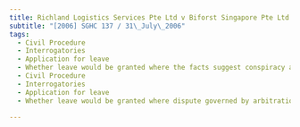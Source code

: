 ```yaml
---
title: Richland Logistics Services Pte Ltd v Biforst Singapore Pte Ltd 
subtitle: "[2006] SGHC 137 / 31\_July\_2006"
tags:
  - Civil Procedure
  - Interrogatories
  - Application for leave
  - Whether leave would be granted where the facts suggest conspiracy and accusations not denied by defendant
  - Civil Procedure
  - Interrogatories
  - Application for leave
  - Whether leave would be granted where dispute governed by arbitration clause

---
```


